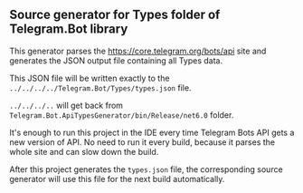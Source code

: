 ## Source generator for Types folder of Telegram.Bot library

This generator parses the https://core.telegram.org/bots/api site and 
generates the JSON output file containing all Types data.

This JSON file will be written exactly to the
`../../../../Telegram.Bot/Types/types.json` file.

`../../../..` will get back from `Telegram.Bot.ApiTypesGenerator/bin/Release/net6.0` folder.

It's enough to run this project in the IDE every time Telegram Bots API
gets a new version of API. No need to run it every build, because it parses the whole site
and can slow down the build.

After this project generates the `types.json` file, the corresponding
source generator will use this file for the next build automatically.
